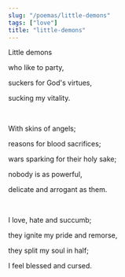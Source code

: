 ```yaml
---
slug: "/poemas/little-demons"
tags: ["love"]
title: "little-demons"
---
```

Little demons

who like to party,

suckers for God's virtues,

sucking my vitality.

&nbsp;

With skins of angels;

reasons for blood sacrifices;

wars sparking for their holy sake;

nobody is as powerful,

delicate and arrogant as them.

&nbsp;

I love, hate and succumb;

they ignite my pride and remorse,

they split my soul in half;

I feel blessed and cursed.